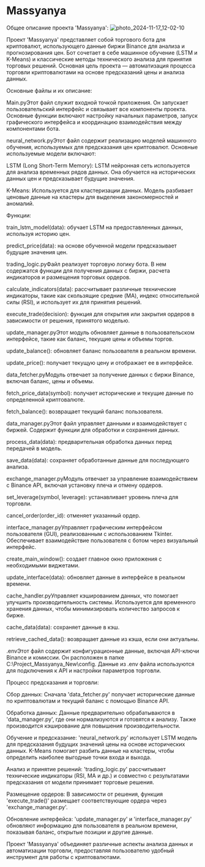 # Massyanya
Общее описание проекта 'Massyanya':
![photo_2024-11-17_12-02-10](https://github.com/user-attachments/assets/fde4b00a-c101-4b3c-b424-5155b09ca7c0)

Проект 'Massyanya' представляет собой торгового бота для криптовалют, использующего данные биржи Binance для анализа и прогнозирования цен. Бот сочетает в себе машинное обучение (LSTM и K-Means) и классические методы технического анализа для принятия торговых решений. Основная цель проекта — автоматизация процесса торговли криптовалютами на основе предсказаний цены и анализа данных.

Основные файлы и их описание:

Main.pyЭтот файл служит входной точкой приложения. Он запускает пользовательский интерфейс и связывает все компоненты проекта. Основные функции включают настройку начальных параметров, запуск графического интерфейса и координацию взаимодействия между компонентами бота.

neural_network.pyЭтот файл содержит реализацию моделей машинного обучения, используемых для предсказания цен криптовалют. Основные используемые модели включают:

LSTM (Long Short-Term Memory): LSTM нейронная сеть используется для анализа временных рядов данных. Она обучается на исторических данных цен и предсказывает будущие значения.

K-Means: Используется для кластеризации данных. Модель разбивает ценовые данные на кластеры для выделения закономерностей и аномалий.

Функции:

train_lstm_model(data): обучает LSTM на предоставленных данных, используя историю цен.

predict_price(data): на основе обученной модели предсказывает будущие значения цен.

trading_logic.pyФайл реализует торговую логику бота. В нем содержатся функции для получения данных с биржи, расчета индикаторов и размещения торговых ордеров.

calculate_indicators(data): рассчитывает различные технические индикаторы, такие как скользящие средние (MA), индекс относительной силы (RSI), и использует их для принятия решений.

execute_trade(decision): функция для открытия или закрытия ордеров в зависимости от решения, принятого моделью.

update_manager.pyЭтот модуль обновляет данные в пользовательском интерфейсе, такие как баланс, текущие цены и объемы торгов.

update_balance(): обновляет баланс пользователя в реальном времени.

update_price(): получает текущую цену и отображает ее в интерфейсе.

data_fetcher.pyМодуль отвечает за получение данных с биржи Binance, включая баланс, цены и объемы.

fetch_price_data(symbol): получает исторические и текущие данные по определенной криптовалюте.

fetch_balance(): возвращает текущий баланс пользователя.

data_manager.pyЭтот файл управляет данными и взаимодействует с биржей. Содержит функции для обработки и сохранения данных.

process_data(data): предварительная обработка данных перед передачей в модель.

save_data(data): сохраняет обработанные данные для последующего анализа.

exchange_manager.pyМодуль отвечает за управление взаимодействием с Binance API, включая установку плеча и отмену ордеров.

set_leverage(symbol, leverage): устанавливает уровень плеча для торговли.

cancel_order(order_id): отменяет указанный ордер.

interface_manager.pyУправляет графическим интерфейсом пользователя (GUI), реализованным с использованием Tkinter. Обеспечивает взаимодействие пользователя с ботом через визуальный интерфейс.

create_main_window(): создает главное окно приложения с необходимыми виджетами.

update_interface(data): обновляет данные в интерфейсе в реальном времени.

cache_handler.pyУправляет кэшированием данных, что помогает улучшить производительность системы. Используется для временного хранения данных, чтобы минимизировать количество запросов к бирже.

cache_data(data): сохраняет данные в кэш.

retrieve_cached_data(): возвращает данные из кэша, если они актуальны.

.envЭтот файл содержит конфигурационные данные, включая API-ключи Binance и комиссии. Он расположен в папке C:\Project_Massyanya_New\config. Данные из .env файла используются для подключения к API и настройки параметров торговли.

Процесс предсказания и торговли:

Сбор данных: Сначала 'data_fetcher.py' получает исторические данные по криптовалютам и текущий баланс с помощью Binance API.

Обработка данных: Данные предварительно обрабатываются в 'data_manager.py', где они нормализуются и готовятся к анализу. Также производится кэширование для повышения производительности.

Обучение и предсказание: 'neural_network.py' использует LSTM модель для предсказания будущих значений цены на основе исторических данных. K-Means помогает разбить данные на кластеры, чтобы определить наиболее выгодные точки входа и выхода.

Анализ и принятие решений: 'trading_logic.py' рассчитывает технические индикаторы (RSI, MA и др.) и совместно с результатами предсказания от модели принимает торговые решения.

Размещение ордеров: В зависимости от решения, функция 'execute_trade()' размещает соответствующие ордера через 'exchange_manager.py'.

Обновление интерфейса: 'update_manager.py' и 'interface_manager.py' обновляют информацию для пользователя в реальном времени, показывая баланс, открытые позиции и другие данные.

Проект 'Massyanya' объединяет различные аспекты анализа данных и автоматизации торговли, предоставляя пользователю удобный инструмент для работы с криптовалютами.
